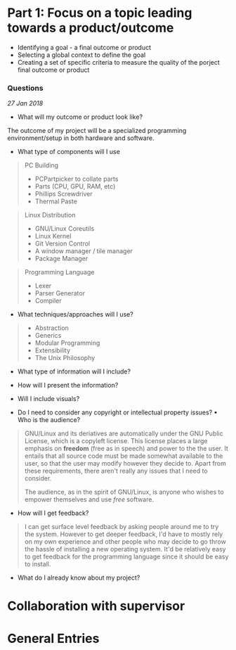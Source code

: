 # Part 1:  Focus on a topic leading towards a product/outcome

* Identifying a goal - a final outcome or product
* Selecting a global context to define the goal
* Creating a set of specific criteria to measure the quality of the porject final outcome or product

### Questions
*27 Jan 2018*

- What will my outcome or product look like?

The outcome of my project will be a specialized programming environment/setup in both hardware and software.

- What type of components will I use

> PC Building
> * PCPartpicker to collate parts
> * Parts (CPU, GPU, RAM, etc)
> * Phillips Screwdriver
> * Thermal Paste

> Linux Distribution 
> * GNU/Linux Coreutils
> * Linux Kernel
> * Git Version Control
> * A window manager / tile manager
> * Package Manager 

> Programming Language 
> * Lexer
> * Parser Generator
> * Compiler

- What techniques/approaches will I use?

> * Abstraction 
> * Generics
> * Modular Programming
> * Extensibility
> * The Unix Philosophy

- What type of information will I include?

- How will I present the information?

- Will I include visuals?

- Do I need to consider any copyright or intellectual property issues? ▪ Who is the audience?

> GNU/Linux and its deriatives are automatically under the GNU Public License, which is a copyleft license. This license places a large emphasis on **freedom** (free as in speech) and power to the the user. It entails that all source code must be made somewhat available to the user, so that the user may modify however they decide to. Apart from these requirements, there aren't really any issues that I need to consider. 
> 
> The audience, as in the spirit of GNU/Linux, is anyone who wishes to empower themselves and use *free* software.

- How will I get feedback?

> I can get surface level feedback by asking people around me to try the system. However to get deeper feedback, I'd have to mostly rely on my own experience and other people who may decide to go throw the hassle of installing a new operating system. It'd be relatively easy to get feedback for the programming language since it should be easy to install.

- What do I already know about my project?



# Collaboration with supervisor


# General Entries
